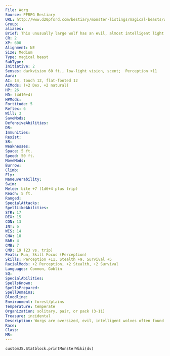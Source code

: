 ```yaml
---
File: Worg
Source: PFRPG Bestiary
URL: http://www.d20pfsrd.com/bestiary/monster-listings/magical-beasts/worg
Group: 
aliases: 
Brief: This unusually large wolf has an evil, almost intelligent light shining in its deep red eyes.
CR: 2
XP: 600
Alignment: NE
Size: Medium
Type: magical beast
SubType: 
Initiative: 2
Senses: darkvision 60 ft., low-light vision, scent;  Perception +11
Aura: 
AC: 14, touch 12, flat-footed 12
ACMods: (+2 Dex, +2 natural)
HP: 26
HD: (4d10+4)
HPMods: 
Fortitude: 5
Reflex: 6
Will: 3
SaveMods: 
DefensiveAbilities: 
DR: 
Immunities: 
Resist: 
SR: 
Weaknesses: 
Space: 5 ft.
Speed: 50 ft.
MoveMods: 
Burrow: 
Climb: 
Fly: 
Maneuverability: 
Swim: 
Melee: bite +7 (1d6+4 plus trip)
Reach: 5 ft.
Ranged: 
SpecialAttacks: 
SpellLikeAbilities: 
STR: 17
DEX: 15
CON: 13
INT: 6
WIS: 14
CHA: 10
BAB: 4
CMB: 7
CMD: 19 (23 vs. trip)
Feats: Run, Skill Focus (Perception)
Skills: Perception +11, Stealth +9, Survival +5
RacialMods: +2 Perception, +2 Stealth, +2 Survival
Languages: Common, Goblin
SQ: 
SpecialAbilities: 
SpellsKnown: 
SpellsPrepared: 
SpellDomains: 
Bloodline: 
Environment: forest/plains
Temperature: temperate
Organization: solitary, pair, or pack (3-11)
Treasure: incidental
Description: Worgs are oversized, evil, intelligent wolves often found dwelling amid goblins or other savage races. A typical worg has gray or black fur, stands 3 feet tall at the shoulder, and weighs 300 pounds.  Worgs hunt in packs, running down and surrounding their prey like common wolves, but their intelligence and ability to speak make them better at coordinating their attacks. They sometimes use one packmate as a decoy, pretending to be a humanoid calling for help in order to lure intelligent prey into an ambush. Worgs that travel with goblins often allow them to ride on their backs, but in such situations it is usually the worg that is the master, not the rider.
Race: 
Class: 
MR: 
---
```

```dataviewjs
customJS.Statblock.printMonsterWiki(dv)
```
